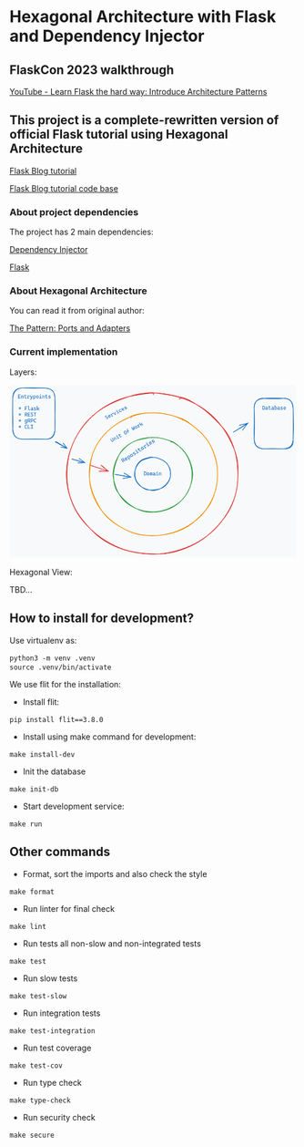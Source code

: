 # Hexagonal Architecture with Flask and Dependency Injector

## FlaskCon 2023 walkthrough

[YouTube - Learn Flask the hard way: Introduce Architecture Patterns](https://www.youtube.com/watch?v=wrtCo2fBoD0)

## This project is a complete-rewritten version of official Flask tutorial using Hexagonal Architecture

[Flask Blog tutorial](https://flask.palletsprojects.com/en/2.2.x/tutorial/)

[Flask Blog tutorial code base](https://github.com/pallets/flask/tree/main/examples/tutorial/flaskr)

### About project dependencies

The project has 2 main dependencies:

[Dependency Injector](https://github.com/ets-labs/python-dependency-injector)

[Flask](https://github.com/pallets/flask)

### About Hexagonal Architecture

You can read it from original author:

[The Pattern: Ports and Adapters](https://alistair.cockburn.us/hexagonal-architecture/)

### Current implementation

Layers:

![Layers](./docs/layers.excalidraw.png)

Hexagonal View:

TBD...

## How to install for development?

Use virtualenv as:

```console
python3 -m venv .venv
source .venv/bin/activate
```

We use flit for the installation:

* Install flit:

```console
pip install flit==3.8.0
```

* Install using make command for development:

```console
make install-dev
```

* Init the database

```console
make init-db
```

* Start development service:

```console
make run
```

## Other commands

* Format, sort the imports and also check the style

```console
make format
```

* Run linter for final check

```console
make lint
```

* Run tests all non-slow and non-integrated tests

```console
make test
```

* Run slow tests

```console
make test-slow
```

* Run integration tests

```console
make test-integration
```

* Run test coverage

```console
make test-cov
```

* Run type check

```console
make type-check
```

* Run security check

```console
make secure
```
